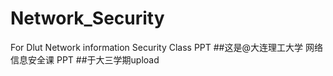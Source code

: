 # Network_Security
For Dlut Network information Security Class PPT
##这是@大连理工大学 网络信息安全课 PPT
##于大三学期upload
